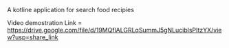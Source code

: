 A kotline application for search food recipies 

Video demostration Link = https://drive.google.com/file/d/19MQflALGRLqSummJ5gNLuciblsPItzYX/view?usp=share_link

